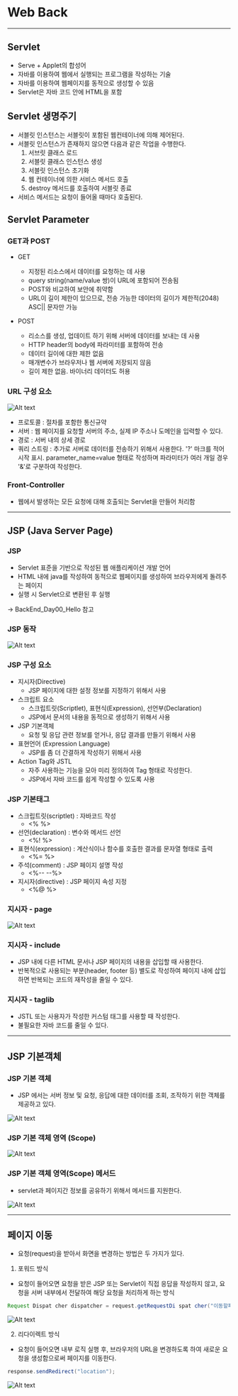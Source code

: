 # Web Back

----

## Servlet

- Serve + Applet의 합성어
- 자바를 이용하여 웹에서 실행되는 프로그램을 작성하는 기술
- 자바를 이용하여 웹페이지를 동적으로 생성할 수 있음
- Servlet은 자바 코드 안에 HTML을 포함

## Servlet 생명주기

- 서블릿 인스턴스는 서블릿이 포함된 웹컨테이너에 의해 제어된다.
- 서블릿 인스턴스가 존재하지 않으면 다음과 같은 작업을 수행한다.
    1. 서브릿 클래스 로드
    2. 서블릿 클래스 인스턴스 생성
    3. 서블릿 인스턴스 초기화
    4. 웹 컨테이너에 의한 서비스 메서드 호출
    5. destroy 메서드를 호출하여 서블릿 종료
- 서비스 메서드는 요청이 들어올 때마다 호출된다.

## Servlet Parameter

### GET과 POST

- GET
  - 지정된 리소스에서 데이터를 요청하는 데 사용
  - query string(name/value 쌍)이 URL에 포함되어 전송됨
  - POST와 비교하여 보안에 취약함
  - URL이 길이 제한이 있으므로, 전송 가능한 데이터의 길이가 제한적(2048) ASC|| 문자만 가능

- POST
  - 리소스를 생성, 업데이트 하기 위해 서버에 데이터를 보내는 데 사용
  - HTTP header의 body에 파라미터를 포함하여 전송
  - 데이터 길이에 대한 제한 없음
  - 매개변수가 브라우저나 웹 서버에 저장되지 않음
  - 길이 제한 없음. 바이너리 데이터도 허용

### URL 구성 요소

![Alt text](image.png)

- 프로토콜 : 절차를 포함한 통신규약
- 서버 : 웹 페이지를 요청할 서버의 주소, 실제 IP 주소나 도메인을 입력할 수 있다.
- 경로 : 서버 내의 상세 경로
- 쿼리 스트링 : 추가로 서버로 데이터를 전송하기 위해서 사용한다.
'?' 마크를 적어 시작 표시. parameter_name=value 형태로 작성하며 파라미터가 여러 개일 경우 '&'로 구분하여 작성한다.

### Front-Controller

- 웹에서 발생하는 모든 요청에 대해 호출되는 Servlet을 만들어 처리함

-----

## JSP (Java Server Page)

### JSP

- Servlet 표준을 기반으로 작성된 웹 애플리케이션 개발 언어
- HTML 내에 java를 작성하여 동적으로 웹페이지를 생성하여 브라우저에게 돌려주는 페이지
- 실행 시 Servlet으로 변환된 후 실행

&rarr; BackEnd_Day00_Hello 참고

### JSP 동작

![Alt text](image-1.png)

### JSP 구성 요소

- 지시자(Directive)
  - JSP 페이지에 대한 설정 정보를 지정하기 위해서 사용
- 스크립트 요소
  - 스크립트릿(Scriptlet), 표현식(Expression), 선언부(Declaration)
  - JSP에서 문서의 내용을 동적으로 생성하기 위해서 사용
- JSP 기본객체
  - 요청 및 응답 관련 정보를 얻거나, 응답 결과를 만들기 위해서 사용
- 표현언어 (Expression Language)
  - JSP를 좀 더 간결하게 작성하기 위해서 사용
- Action Tag와 JSTL
  - 자주 사용하는 기능을 모아 미리 정의하여 Tag 형태로 작성한다.
  - JSP에서 자바 코드를 쉽게 작성할 수 있도록 사용

### JSP 기본태그

- 스크립트릿(scriptlet) : 자바코드 작성
  - <% %>
- 선언(declaration) : 변수와 메서드 선언
  - <%! %>
- 표현식(expression) : 계산식이나 함수를 호출한 결과를 문자열 형태로 출력
  - <%= %>
- 주석(comment) : JSP 페이지 설명 작성
  - <%-- --%>
- 지시자(directive) : JSP 페이지 속성 지정
  - <%@ %>

### 지시자 - page

![Alt text](image-2.png)

### 지시자 - include

- JSP 내에 다른 HTML 문서나 JSP 페이지의 내용을 삽입할 때 사용한다.
- 반복적으로 사용되는 부분(header, footer 등) 별도로 작성하여 페이지 내에 삽입하면 반복되는 코드의 재작성을 줄일 수 있다.

### 지시자 - taglib

- JSTL 또는 사용자가 작성한 커스텀 태그를 사용할 때 작성한다.
- 불필요한 자바 코드를 줄일 수 있다.

------

## JSP 기본객체

### JSP 기본 객체

- JSP 에서는 서버 정보 및 요청, 응답에 대한 데이터를 조회, 조작하기 위한 객체를 제공하고 있다.

![Alt text](image-3.png)

### JSP 기본 객체 영역 (Scope)

![Alt text](image-4.png)

### JSP 기본 객체 영역(Scope) 메서드

- servlet과 페이지간 정보를 공유하기 위해서 메서드를 지원한다.

![Alt text](image-5.png)

-----

## 페이지 이동

- 요청(request)을 받아서 화면을 변경하는 방법은 두 가지가 있다.

1. 포워드 방식

- 요청이 들어오면 요청을 받은 JSP 또는 Servlet이 직접 응답을 작성하지 않고, 요청을 서버 내부에서  전달하여 해당 요청을 처리하게 하는 방식

```java
Request Dispat cher dispatcher = request.getRequestDi spat cher("이동할페이지"); dispatcher. forward (request, response);
```

![Alt text](image-6.png)

2. 리다이렉트 방식

- 요청이 들어오면 내부 로직 실행 후, 브라우저의 URL을 변경하도록 하여 새로운 요청을 생성함으로써 페이지를 이동한다.

```java
response.sendRedirect("location");
```

![Alt text](image-7.png)
